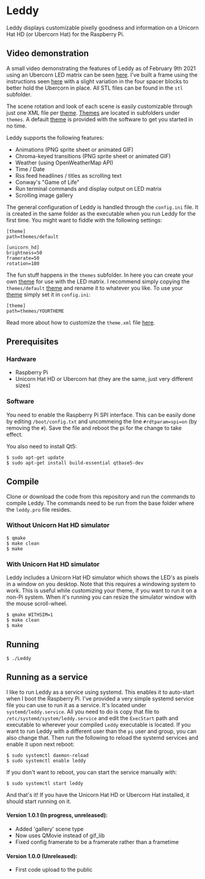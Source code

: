 # Leddy
Leddy displays customizable pixelly goodness and information on a Unicorn Hat HD (or Ubercorn Hat) for the Raspberry Pi.

## Video demonstration
A small video demonstrating the features of Leddy as of February 9th 2021 using an Ubercorn LED matrix can be seen [here](https://youtu.be/06wdx83tDZE). I've built a frame using the instructions seen [here](https://johnmccabe.net/technology/projects/ubercorn-gameframe-pt1) with a slight variation in the four spacer blocks to better hold the Ubercorn in place. All STL files can be found in the `stl` subfolder.

The scene rotation and look of each scene is easily customizable through just one XML file per [theme](docs/THEMES.md). [Themes](docs/THEMES.md) are located in subfolders under `themes`. A default [theme](docs/THEMES.md) is provided with the software to get you started in no time.

Leddy supports the following features:
- Animations (PNG sprite sheet or animated GIF)
- Chroma-keyed transitions (PNG sprite sheet or animated GIF)
- Weather (using OpenWeatherMap API)
- Time / Date
- Rss feed headlines / titles as scrolling text
- Conway's "Game of Life"
- Run terminal commands and display output on LED matrix
- Scrolling image gallery

The general configuration of Leddy is handled through the `config.ini` file. It is created in the same folder as the executable when you run Leddy for the first time. You might want to fiddle with the following settings:
```
[theme]
path=themes/default

[unicorn_hd]
brightness=50
framerate=50
rotation=180
```
The fun stuff happens in the `themes` subfolder. In here you can create your own [theme](docs/THEMES.md) for use with the LED matrix. I recommend simply copying the `themes/default` [theme](docs/THEMES.md) and rename it to whatever you like. To use your [theme](docs/THEMES.md) simply set it in `config.ini`:
```
[theme]
path=themes/YOURTHEME
```
Read more about how to customize the `theme.xml` file [here](docs/THEMES.md).

## Prerequisites

### Hardware
* Raspberry Pi
* Unicorn Hat HD or Ubercorn hat (they are the same, just very different sizes)

### Software
You need to enable the Raspberry Pi SPI interface. This can be easily done by editing `/boot/config.txt` and uncommeing the line `#rdtparam=spi=on` (by removing the `#`). Save the file and reboot the pi for the change to take effect.

You also need to install Qt5:
```
$ sudo apt-get update
$ sudo apt-get install build-essential qtbase5-dev
```
## Compile
Clone or download the code from this repository and run the commands to compile Leddy. The commands need to be run from the base folder where the `leddy.pro` file resides.

### Without Unicorn Hat HD simulator
```
$ qmake
$ make clean
$ make
```

### With Unicorn Hat HD simulator
Leddy includes a Unicorn Hat HD simulator which shows the LED's as pixels in a window on you desktop. Note that this requires a windowing system to work. This is useful while customizing your theme, if you want to run it on a non-Pi system. When it's running you can resize the simulator window with the mouse scroll-wheel.
```
$ qmake WITHSIM=1
$ make clean
$ make
```

## Running
```
$ ./Leddy
```

## Running as a service
I like to run Leddy as a service using systemd. This enables it to auto-start when I boot the Raspberry Pi. I've provided a very simple systemd service file you can use to run it as a service. It's located under `systemd/leddy.service`. All you need to do is copy that file to `/etc/systemd/system/leddy.service` and edit the `ExecStart` path and executable to wherever your compiled `Leddy` executable is located. If you want to run Leddy with a different user than the `pi` user and group, you can also change that. Then run the following to reload the systemd services and enable it upon next reboot:
```
$ sudo systemctl daemon-reload
$ sudo systemctl enable leddy
```
If you don't want to reboot, you can start the service manually with:
```
$ sudo systemctl start leddy
```
And that's it! If you have the Unicorn Hat HD or Ubercorn Hat installed, it should start running on it.

#### Version 1.0.1 (In progress, unreleased):
* Added 'gallery' scene type
* Now uses QMovie instead of gif_lib
* Fixed config framerate to be a framerate rather than a frametime

#### Version 1.0.0 (Unreleased):
* First code upload to the public
